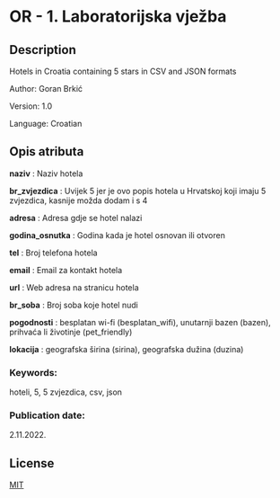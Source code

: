 # OR - 1. Laboratorijska vježba


## Description
Hotels in Croatia containing 5 stars in CSV and JSON formats

Author: Goran Brkić

Version: 1.0

Language: Croatian


## Opis atributa
**naziv** : Naziv hotela

**br_zvjezdica** : Uvijek 5 jer je ovo popis hotela u Hrvatskoj koji imaju 5 zvjezdica, kasnije možda dodam i s 4

**adresa** : Adresa gdje se hotel nalazi

**godina_osnutka** : Godina kada je hotel osnovan ili otvoren

**tel** : Broj telefona hotela

**email** : Email za kontakt hotela

**url** : Web adresa na stranicu hotela

**br_soba** : Broj soba koje hotel nudi

**pogodnosti** : besplatan wi-fi (besplatan_wifi), unutarnji bazen (bazen), prihvaća li životinje (pet_friendly)

**lokacija** : geografska širina (sirina), geografska dužina (duzina)


### Keywords:
hoteli, 5, 5 zvjezdica, csv, json

### Publication date:
2.11.2022.


## License
[MIT](https://choosealicense.com/licenses/mit/)
